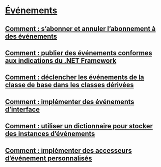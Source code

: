 # [Événements](index.md)
## [Comment : s’abonner et annuler l’abonnement à des événements](how-to-subscribe-to-and-unsubscribe-from-events.md)
## [Comment : publier des événements conformes aux indications du .NET Framework](how-to-publish-events-that-conform-to-net-framework-guidelines.md)
## [Comment : déclencher les événements de la classe de base dans les classes dérivées](how-to-raise-base-class-events-in-derived-classes.md)
## [Comment : implémenter des événements d’interface](how-to-implement-interface-events.md)
## [Comment : utiliser un dictionnaire pour stocker des instances d’événements](how-to-use-a-dictionary-to-store-event-instances.md)
## [Comment : implémenter des accesseurs d’événement personnalisés](how-to-implement-custom-event-accessors.md)
